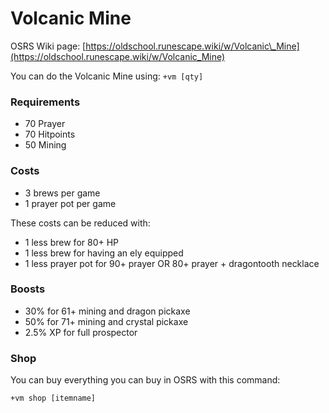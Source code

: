 # Volcanic Mine

OSRS Wiki page: [https://oldschool.runescape.wiki/w/Volcanic\_Mine](https://oldschool.runescape.wiki/w/Volcanic_Mine)

You can do the Volcanic Mine using: `+vm [qty]`

### Requirements

* 70 Prayer
* 70 Hitpoints
* 50 Mining

### Costs

* 3 brews per game
* 1 prayer pot per game

These costs can be reduced with:

* 1 less brew for 80+ HP
* 1 less brew for having an ely equipped
* 1 less prayer pot for 90+ prayer OR 80+ prayer + dragontooth necklace

### Boosts

* 30% for 61+ mining and dragon pickaxe
* 50% for 71+ mining and crystal pickaxe
* 2.5% XP for full prospector

### Shop

You can buy everything you can buy in OSRS with this command:

`+vm shop [itemname]`

